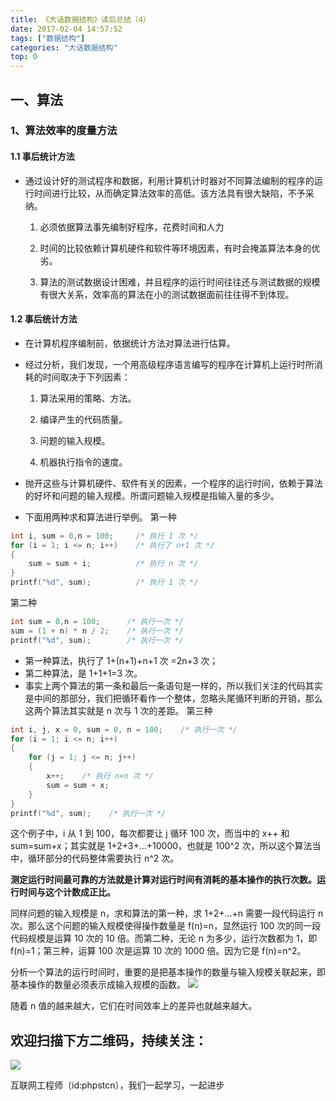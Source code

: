 ```yaml
---
title: 《大话数据结构》读后总结（4）
date: 2017-02-04 14:57:52
tags: ["数据结构"]
categories: "大话数据结构"
top: 0
---
```


## 一、算法

### 1、算法效率的度量方法

#### 1.1 事后统计方法

- 通过设计好的测试程序和数据，利用计算机计时器对不同算法编制的程序的运行时间进行比较，从而确定算法效率的高低。该方法具有很大缺陷，不予采纳。

  1. 必须依据算法事先编制好程序，花费时间和人力

  2. 时间的比较依赖计算机硬件和软件等环境因素，有时会掩盖算法本身的优劣。

  3. 算法的测试数据设计困难，并且程序的运行时间往往还与测试数据的规模有很大关系，效率高的算法在小的测试数据面前往往得不到体现。

#### 1.2 事后统计方法

- 在计算机程序编制前，依据统计方法对算法进行估算。
- 经过分析，我们发现，一个用高级程序语言编写的程序在计算机上运行时所消耗的时间取决于下列因素：

  1. 算法采用的策略、方法。

  2. 编译产生的代码质量。

  3. 问题的输入规模。

  4. 机器执行指令的速度。
- 抛开这些与计算机硬件、软件有关的因素，一个程序的运行时间，依赖于算法的好坏和问题的输入规模。所谓问题输入规模是指输入量的多少。
- 下面用两种求和算法进行举例。
第一种

```c
int i, sum = 0,n = 100;     /* 执行 1 次 */
for (i = 1; i <= n; i++)    /* 执行了 n+1 次 */
{
    sum = sum + i;          /* 执行 n 次 */
}
printf("%d", sum);          /* 执行 1 次 */
```

第二种

```c
int sum = 0,n = 100;      /* 执行一次 */
sum = (1 + n) * n / 2;    /* 执行一次 */
printf("%d", sum);        /* 执行一次 */
```

- 第一种算法，执行了 1+(n+1)+n+1 次 =2n+3 次；
- 第二种算法，是 1+1+1=3 次。
- 事实上两个算法的第一条和最后一条语句是一样的，所以我们关注的代码其实是中间的那部分，我们把循环看作一个整体，忽略头尾循环判断的开销，那么这两个算法其实就是 n 次与 1 次的差距。
第三种

```c
int i, j, x = 0, sum = 0, n = 100;    /* 执行一次 */
for (i = 1; i <= n; i++)
{
    for (j = 1; j <= n; j++)
    {
        x++;    /* 执行 n×n 次 */
        sum = sum + x;
    }
}
printf("%d", sum);    /* 执行一次 */
```

这个例子中，i 从 1 到 100，每次都要让 j 循环 100 次，而当中的 x++ 和 sum=sum+x；其实就是 1+2+3+...+10000，也就是 100^2 次，所以这个算法当中，循环部分的代码整体需要执行 n^2 次。

**测定运行时间最可靠的方法就是计算对运行时间有消耗的基本操作的执行次数。运行时间与这个计数成正比。**

同样问题的输入规模是 n，求和算法的第一种，求 1+2+...+n 需要一段代码运行 n 次。那么这个问题的输入规模使得操作数量是 f(n)=n，显然运行 100 次的同一段代码规模是运算 10 次的 10 倍。而第二种，无论 n 为多少，运行次数都为 1，即 f(n)=1；第三种，运算 100 次是运算 10 次的 1000 倍。因为它是 f(n)=n^2。

分析一个算法的运行时间时，重要的是把基本操作的数量与输入规模关联起来，即基本操作的数量必须表示成输入规模的函数。
![](http://ww1.sinaimg.cn/large/a616b9a4gy1g4y0b9w2s3j20w00icjry.jpg)

随着 n 值的越来越大，它们在时间效率上的差异也就越来越大。

## 欢迎扫描下方二维码，持续关注：

![](https://ww1.sinaimg.cn/large/a616b9a4gy1g4xzv954a4j20760763yo.jpg)

互联网工程师（id:phpstcn），我们一起学习，一起进步
